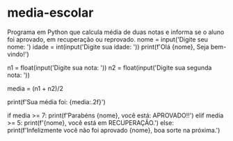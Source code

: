 # media-escolar
Programa em Python que calcula média de duas notas e informa se o aluno foi aprovado, em recuperação ou reprovado.
nome = input('Digite seu nome: ')
idade = int(input('Digite sua idade: '))
print(f'Olá {nome}, Seja bem-vindo!')

n1 = float(input('Digite sua nota: '))
n2 = float(input('Digite sua segunda nota: '))

media = (n1 + n2)/2

print(f'Sua média foi: {media:.2f}')

if media >= 7:
    print(f'Parabéns {nome}, você está: APROVADO!!')
elif media >= 5:
    print(f'{nome}, você está em RECUPERAÇÃO.')
else:
    print(f'Infelizmente você não foi aprovado {nome}, boa sorte na próxima.')

